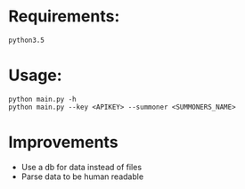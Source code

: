 # Requirements:
```
python3.5
```

# Usage:
```
python main.py -h
python main.py --key <APIKEY> --summoner <SUMMONERS_NAME>
```

# Improvements
* Use a db for data instead of files
* Parse data to be human readable
